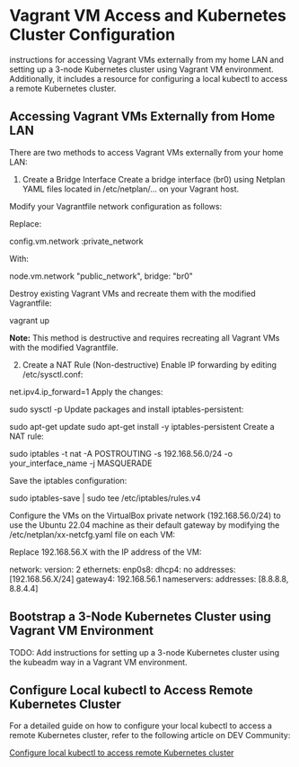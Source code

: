 # Vagrant VM Access and Kubernetes Cluster Configuration
instructions for accessing Vagrant VMs externally from my home LAN and setting up a 3-node Kubernetes cluster using Vagrant VM environment. Additionally, it includes a resource for configuring a local kubectl to access a remote Kubernetes cluster.

## Accessing Vagrant VMs Externally from Home LAN
There are two methods to access Vagrant VMs externally from your home LAN:

1. Create a Bridge Interface
Create a bridge interface (br0) using Netplan YAML files located in /etc/netplan/... on your Vagrant host.

Modify your Vagrantfile network configuration as follows:

Replace:

config.vm.network :private_network

With:

node.vm.network "public_network", bridge: "br0"

Destroy existing Vagrant VMs and recreate them with the modified Vagrantfile:

vagrant up

**Note:** This method is destructive and requires recreating all Vagrant VMs with the modified Vagrantfile.

2. Create a NAT Rule (Non-destructive)
Enable IP forwarding by editing /etc/sysctl.conf:

net.ipv4.ip_forward=1
Apply the changes:


sudo sysctl -p
Update packages and install iptables-persistent:

sudo apt-get update
sudo apt-get install -y iptables-persistent
Create a NAT rule:

sudo iptables -t nat -A POSTROUTING -s 192.168.56.0/24 -o your_interface_name -j MASQUERADE

Save the iptables configuration:

sudo iptables-save | sudo tee /etc/iptables/rules.v4

Configure the VMs on the VirtualBox private network (192.168.56.0/24) to use the Ubuntu 22.04 machine as their default gateway by modifying the /etc/netplan/xx-netcfg.yaml file on each VM:

Replace 192.168.56.X with the IP address of the VM:

network:
  version: 2
  ethernets:
    enp0s8:
      dhcp4: no
      addresses: [192.168.56.X/24]
      gateway4: 192.168.56.1
      nameservers:
        addresses: [8.8.8.8, 8.8.4.4]

## Bootstrap a 3-Node Kubernetes Cluster using Vagrant VM Environment
TODO: Add instructions for setting up a 3-node Kubernetes cluster using the kubeadm way in a Vagrant VM environment.

## Configure Local kubectl to Access Remote Kubernetes Cluster
For a detailed guide on how to configure your local kubectl to access a remote Kubernetes cluster, refer to the following article on DEV Community:

[Configure local kubectl to access remote Kubernetes cluster](https://dev.to/plutov/configure-local-kubectl-to-access-remote-kubernetes-cluster-2h2o)
